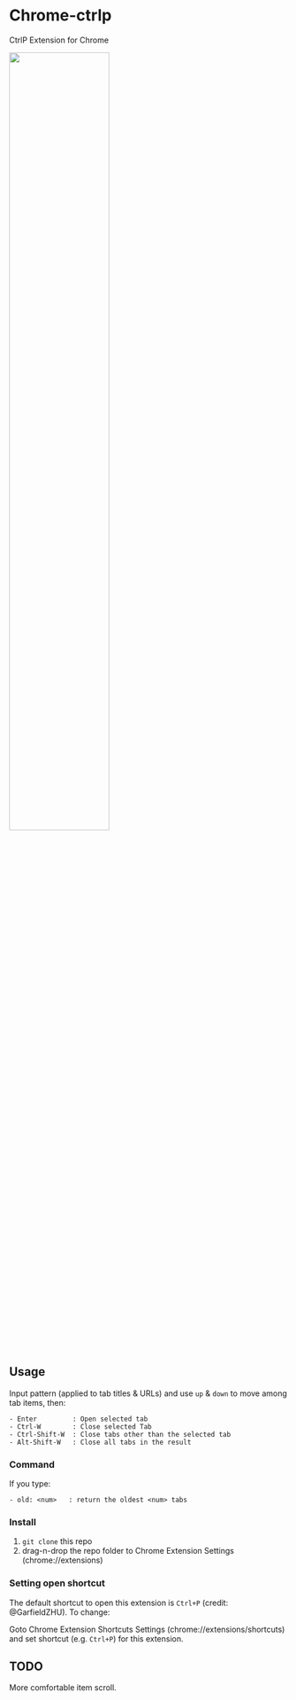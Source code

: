 # Chrome-ctrlp

CtrlP Extension for Chrome

<img src="images/scrshot.png" width="60%">

## Usage

Input pattern (applied to tab titles & URLs) and use `up` & `down` to move among tab items, then:

    - Enter         : Open selected tab
    - Ctrl-W        : Close selected Tab
    - Ctrl-Shift-W  : Close tabs other than the selected tab
    - Alt-Shift-W   : Close all tabs in the result

### Command

If you type:

    - old: <num>   : return the oldest <num> tabs

### Install

1. `git clone` this repo
2. drag-n-drop the repo folder to Chrome Extension Settings (chrome://extensions)

### Setting open shortcut

The default shortcut to open this extension is `Ctrl+P` (credit: @GarfieldZHU). To change:

Goto Chrome Extension Shortcuts Settings (chrome://extensions/shortcuts) and set shortcut (e.g. `Ctrl+P`) for this extension.

## TODO

More comfortable item scroll.
